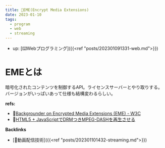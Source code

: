 ```yaml
---
title: 📝EME(Encrypt Media Extensions)
date: 2023-01-10
tags:
  - program
  - web
  - streaming
---
```


- up: [⌨️Webプログラミング]({{<ref "posts/202301091331-web.md">}})  

# EMEとは
暗号化されたコンテンツを制御するAPI。ライセンスサーバーとやり取りする。  
バージョンがいっぱいあって仕様も結構変わるらしい。  

**refs:**
- 📝[Backgrounder on Encrypted Media Extensions (EME) - W3C](https://www.w3.org/2017/07/EME-backgrounder.html.ja)
- 📝[HTML5 + JavaScriptでDRMつきMPEG-DASHを再生させる](https://www.slideshare.net/Gaprot/html5-javascriptdrmmpegdash)

**Backlinks**
- [📝動画配信技術]({{<ref "posts/202301101432-streaming.md">}})  